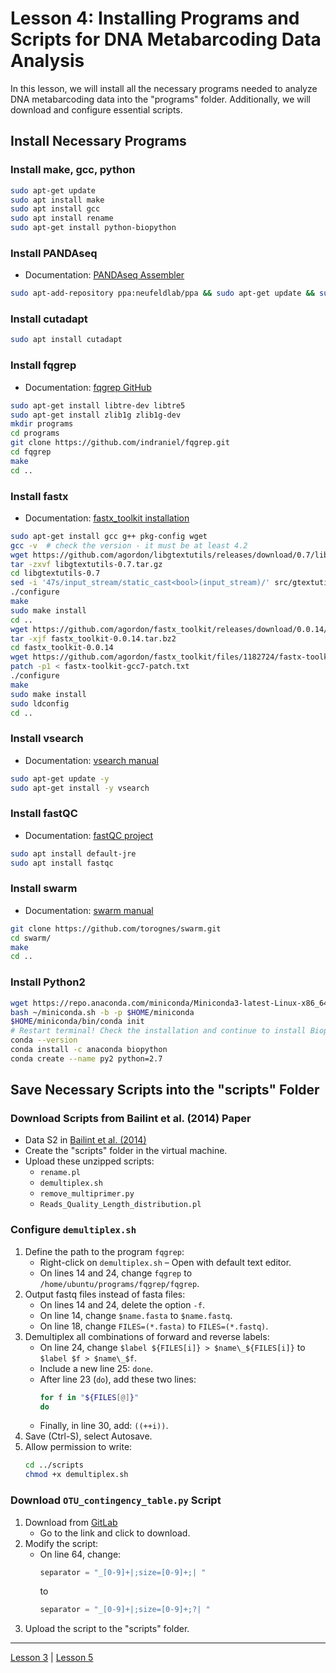 # Lesson 4: Installing Programs and Scripts for DNA Metabarcoding Data Analysis

In this lesson, we will install all the necessary programs needed to analyze DNA metabarcoding data into the "programs" folder. Additionally, we will download and configure essential scripts.

## Install Necessary Programs

### Install make, gcc, python
```bash
sudo apt-get update
sudo apt install make
sudo apt install gcc
sudo apt install rename
sudo apt-get install python-biopython
```

### Install PANDAseq
- Documentation: [PANDAseq Assembler](https://github.com/neufeld/pandaseq/wiki/PANDAseq-Assembler)
```bash
sudo apt-add-repository ppa:neufeldlab/ppa && sudo apt-get update && sudo apt-get install pandaseq
```

### Install cutadapt
```bash
sudo apt install cutadapt
```

### Install fqgrep
- Documentation: [fqgrep GitHub](https://github.com/indraniel/fqgrep/wiki)
```bash
sudo apt-get install libtre-dev libtre5
sudo apt-get install zlib1g zlib1g-dev
mkdir programs
cd programs
git clone https://github.com/indraniel/fqgrep.git
cd fqgrep
make
cd ..
```

### Install fastx
- Documentation: [fastx_toolkit installation](http://hannonlab.cshl.edu/fastx_toolkit/install_ubuntu.txt)
```bash
sudo apt-get install gcc g++ pkg-config wget
gcc -v  # check the version - it must be at least 4.2
wget https://github.com/agordon/libgtextutils/releases/download/0.7/libgtextutils-0.7.tar.gz
tar -zxvf libgtextutils-0.7.tar.gz
cd libgtextutils-0.7
sed -i '47s/input_stream/static_cast<bool>(input_stream)/' src/gtextutils/text_line_reader.cpp
./configure
make
sudo make install
cd ..
wget https://github.com/agordon/fastx_toolkit/releases/download/0.0.14/fastx_toolkit-0.0.14.tar.bz2
tar -xjf fastx_toolkit-0.0.14.tar.bz2
cd fastx_toolkit-0.0.14
wget https://github.com/agordon/fastx_toolkit/files/1182724/fastx-toolkit-gcc7-patch.txt
patch -p1 < fastx-toolkit-gcc7-patch.txt
./configure
make
sudo make install
sudo ldconfig
cd ..
```

### Install vsearch
- Documentation: [vsearch manual](https://manpages.debian.org/stretch/vsearch/vsearch.1.en.html)
```bash
sudo apt-get update -y
sudo apt-get install -y vsearch
```

### Install fastQC
- Documentation: [fastQC project](https://www.bioinformatics.babraham.ac.uk/projects/fastqc/)
```bash
sudo apt install default-jre
sudo apt install fastqc
```

### Install swarm
- Documentation: [swarm manual](https://github.com/torognes/swarm/blob/master/man/swarm_manual.pdf)
```bash
git clone https://github.com/torognes/swarm.git
cd swarm/
make
cd ..
```

### Install Python2
```bash
wget https://repo.anaconda.com/miniconda/Miniconda3-latest-Linux-x86_64.sh -O ~/miniconda.sh
bash ~/miniconda.sh -b -p $HOME/miniconda
$HOME/miniconda/bin/conda init
# Restart terminal! Check the installation and continue to install Biophyton
conda --version
conda install -c anaconda biopython
conda create --name py2 python=2.7
```

## Save Necessary Scripts into the "scripts" Folder

### Download Scripts from Bailint et al. (2014) Paper
- Data S2 in [Bailint et al. (2014)](https://onlinelibrary.wiley.com/doi/full/10.1002/ece3.1107)
- Create the "scripts" folder in the virtual machine.
- Upload these unzipped scripts:
  - `rename.pl`
  - `demultiplex.sh`
  - `remove_multiprimer.py`
  - `Reads_Quality_Length_distribution.pl`

### Configure `demultiplex.sh`
1. Define the path to the program `fqgrep`:
   - Right-click on `demultiplex.sh` – Open with default text editor.
   - On lines 14 and 24, change `fqgrep` to `/home/ubuntu/programs/fqgrep/fqgrep`.
2. Output fastq files instead of fasta files:
   - On lines 14 and 24, delete the option `-f`.
   - On line 14, change `$name.fasta` to `$name.fastq`.
   - On line 18, change `FILES=(*.fasta)` to `FILES=(*.fastq)`.
3. Demultiplex all combinations of forward and reverse labels:
   - On line 24, change `$label ${FILES[i]} > $name\_${FILES[i]}` to `$label $f > $name\_$f`.
   - Include a new line 25: `done`.
   - After line 23 (`do`), add these two lines:
     ```bash
     for f in "${FILES[@]}"
     do 
     ```
   - Finally, in line 30, add: `((++i))`.
4. Save (Ctrl-S), select Autosave.
5. Allow permission to write:
   ```bash
   cd ../scripts
   chmod +x demultiplex.sh
   ```

### Download `OTU_contingency_table.py` Script
1. Download from [GitLab](https://gitlab.mbb.cnrs.fr/edna/bash_swarm/-/blob/master/scripts/OTU_contingency_table.py)
   - Go to the link and click to download.
2. Modify the script:
   - On line 64, change:
     ```python
     separator = "_[0-9]+|;size=[0-9]+;| "
     ```
     to
     ```python
     separator = "_[0-9]+|;size=[0-9]+;?| "
     ```
3. Upload the script to the "scripts" folder.

---

[Lesson 3](../lesson3/lesson3.md) | [Lesson 5](../lesson5/lesson5.md)
